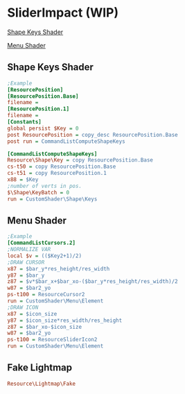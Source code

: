 # SliderImpact (WIP)

[Shape Keys Shader](#shape-keys-shader)

[Menu Shader](#menu-shader)

## Shape Keys Shader

```ini
;Example
[ResourcePosition]
[ResourcePosition.Base]
filename = 
[ResourcePosition.1]
filename = 
[Constants]
global persist $Key = 0
post ResourcePosition = copy_desc ResourcePosition.Base
post run = CommandListComputeShapeKeys

[CommandListComputeShapeKeys]
Resource\Shape\Key = copy ResourcePosition.Base
cs-t50 = copy ResourcePosition.Base
cs-t51 = copy ResourcePosition.1
x88 = $Key
;number of verts in pos.
$\Shape\KeyBatch = 0
run = CustomShader\Shape\Keys
```

## Menu Shader
```ini
;Example
[CommandListCursors.2]
;NORMALIZE VAR
local $v = (($Key2+1)/2)
;DRAW CURSOR
x87 = $bar_y*res_height/res_width
y87 = $bar_y
z87 = $v*$bar_x+$bar_xo-($bar_y*res_height/res_width)/2
w87 = $bar2_yo
ps-t100 = ResourceCursor2
run = CustomShader\Menu\Element
;DRAW ICON
x87 = $icon_size
y87 = $icon_size*res_width/res_height
z87 = $bar_xo-$icon_size
w87 = $bar2_yo
ps-t100 = ResourceSliderIcon2
run = CustomShader\Menu\Element
```

## Fake Lightmap
```ini
Resource\Lightmap\Fake
```